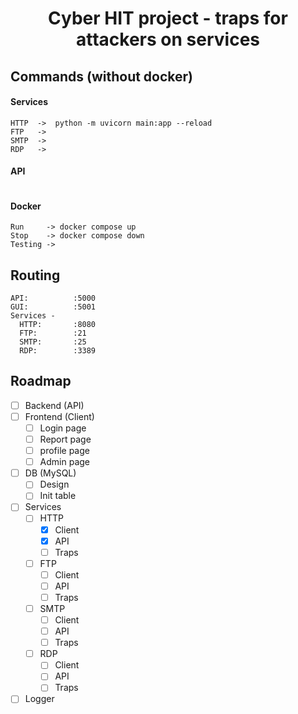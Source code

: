 <h1 align="center"> Cyber HIT project - traps for attackers on services </h1>


## Commands (without docker)
#### Services
```
HTTP  ->  python -m uvicorn main:app --reload 
FTP   ->
SMTP  ->
RDP   ->
```
#### API
```

```
#### Docker
```
Run     -> docker compose up
Stop    -> docker compose down
Testing -> 
```

## Routing
```
API:          :5000
GUI:          :5001
Services -
  HTTP:       :8080
  FTP:        :21
  SMTP:       :25
  RDP:        :3389
```

## Roadmap
- [ ] Backend (API)
- [ ] Frontend (Client)
  - [ ] Login page
  - [ ] Report page
  - [ ] profile page
  - [ ] Admin page
- [ ] DB (MySQL)
  - [ ] Design
  - [ ] Init table
- [ ] Services
  - [ ] HTTP
    - [x] Client
    - [x] API
    - [ ] Traps
  - [ ] FTP
    - [ ] Client
    - [ ] API
    - [ ] Traps
  - [ ] SMTP
    - [ ] Client
    - [ ] API
    - [ ] Traps
  - [ ] RDP
    - [ ] Client
    - [ ] API
    - [ ] Traps
- [ ] Logger
